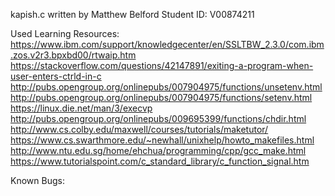kapish.c written by Matthew Belford
Student ID: V00874211

Used Learning Resources:
https://www.ibm.com/support/knowledgecenter/en/SSLTBW_2.3.0/com.ibm.zos.v2r3.bpxbd00/rtwaip.htm
https://stackoverflow.com/questions/42147891/exiting-a-program-when-user-enters-ctrld-in-c
http://pubs.opengroup.org/onlinepubs/007904975/functions/unsetenv.html
http://pubs.opengroup.org/onlinepubs/007904975/functions/setenv.html
https://linux.die.net/man/3/execvp
http://pubs.opengroup.org/onlinepubs/009695399/functions/chdir.html
http://www.cs.colby.edu/maxwell/courses/tutorials/maketutor/
https://www.cs.swarthmore.edu/~newhall/unixhelp/howto_makefiles.html
http://www.ntu.edu.sg/home/ehchua/programming/cpp/gcc_make.html
https://www.tutorialspoint.com/c_standard_library/c_function_signal.htm

Known Bugs:
